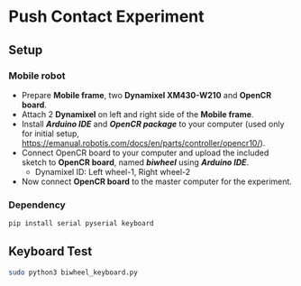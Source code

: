 # Push Contact Experiment

## Setup

### Mobile robot
* Prepare **Mobile frame**, two **Dynamixel XM430-W210** and **OpenCR board**.
* Attach 2 **Dynamixel** on left and right side of the **Mobile frame**.
* Install ***Arduino IDE*** and ***OpenCR package*** to your computer (used only for initial setup, https://emanual.robotis.com/docs/en/parts/controller/opencr10/).
* Connect OpenCR board to your computer and upload the included sketch to **OpenCR board**, named ***biwheel*** using ***Arduino IDE***.
  * Dynamixel ID: Left wheel-1, Right wheel-2
* Now connect **OpenCR board** to the master computer for the experiment.


### Dependency
```bash
pip install serial pyserial keyboard
```

## Keyboard Test
```bash
sudo python3 biwheel_keyboard.py
```